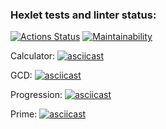 ### Hexlet tests and linter status:
[![Actions Status](https://github.com/pavel912/java-project-lvl1/workflows/hexlet-check/badge.svg)](https://github.com/pavel912/java-project-lvl1/actions)
[![Maintainability](https://api.codeclimate.com/v1/badges/53dacac21bc5748c307e/maintainability)](https://codeclimate.com/github/pavel912/java-project-lvl1/maintainability)

Calculator:
[![asciicast](https://asciinema.org/a/kr8oedTGoEyimaae76CzSKT9w.svg)](https://asciinema.org/a/kr8oedTGoEyimaae76CzSKT9w)

GCD:
[![asciicast](https://asciinema.org/a/5iKtbVXCRwGCsROVR8GT48Yw7.svg)](https://asciinema.org/a/5iKtbVXCRwGCsROVR8GT48Yw7)

Progression:
[![asciicast](https://asciinema.org/a/KDNgmD5C1jSGSynQ4oaTHNu3E.svg)](https://asciinema.org/a/KDNgmD5C1jSGSynQ4oaTHNu3E)

Prime:
[![asciicast](https://asciinema.org/a/c5JlfmmjWc1ykLyFJAVuP2v8m.svg)](https://asciinema.org/a/c5JlfmmjWc1ykLyFJAVuP2v8m)